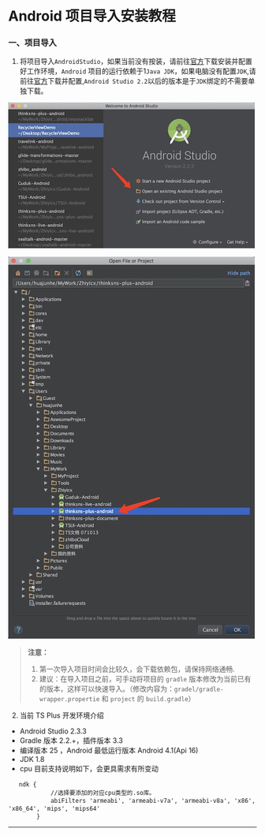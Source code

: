 # Android 项目导入安装教程


### 一、项目导入
1. 将项目导入`AndroidStudio`，如果当前没有按装，请前往[官方](https://developer.android.google.cn/studio/index.html)下载安装并配置好工作环境，`Android` 项目的运行依赖于1`Java JDK`，如果电脑没有配置`JDK`,请前往[官方](http://www.oracle.com/technetwork/java/javase/downloads/index.html)下载并配置,`Android Studio 2.2`以后的版本是于`JDK`绑定的不需要单独下载。

![project-import1]

![project-import2]

> **注意：**
> 1. 第一次导入项目时间会比较久，会下载依赖包，请保持网络通畅.
> 2. 建议：在导入项目之前，可手动将项目的 `gradle` 版本修改为当前已有的版本，这样可以快速导入。（修改内容为：`gradel/gradle-wrapper.propertie` 和 `project` 的 `build.gradle`）

2. 当前 TS Plus 开发环境介绍

 - Android Studio 2.3.3
 - Gradle 版本 2.2.+，插件版本 3.3
 - 编译版本 25 ，Android 最低运行版本 Android 4.1(Api 16)
 - JDK 1.8
 - cpu 目前支持说明如下，会更具需求有所变动
 ```
    ndk {
             //选择要添加的对应cpu类型的.so库。
             abiFilters 'armeabi', 'armeabi-v7a', 'armeabi-v8a', 'x86', 'x86_64', 'mips', 'mips64'
         }
 ```







--------------------------------
[project-import1]:../image/project_import1.jpeg "项目导入1"
[project-import2]:../image/project_import2.jpeg "项目导入2"
[creat_signer1]:../image/creat_signer1.png "创建签名1"
[creat_signer2]:../image/creat_signer2.jpeg "创建签名2"
[creat_signer3]:../image/create_signer3.png "创建签名3"
[creat_signer4]:../image/create_signer4.png "命令创建签名"
[creat_signer5]:../image/create_signer5.png "命令创建签名"
